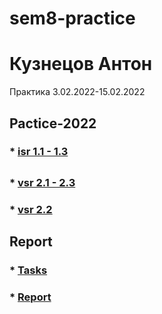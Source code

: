 # sem8-practice
# Кузнецов Антон
Практика 3.02.2022-15.02.2022

## Pactice-2022

### * [isr 1.1 - 1.3](/PDF/Kuznetsov%20Anton%2C%20IVT4%2C%20ISR1.1.pdf)

##

### * [vsr 2.1 - 2.3](/PDF/Kuznetsov%20Anton%2C%20IVT4%2C%20VSR2.1.pdf)

### * [vsr 2.2](/PDF/Kuznetsov%20Anton%2C%20IVT4%2C%20VSR2.2.pdf)


## Report
### * [Tasks](/REPORT/)
### * [Report](/REPORT/)
